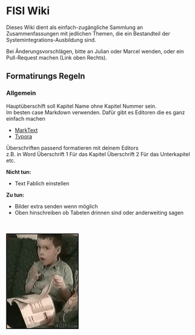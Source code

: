 # FISI Wiki

Dieses Wiki dient als einfach-zugängliche Sammlung an Zusammenfassungen mit jedlichen Themen, die ein Bestandteil der Systemintegrations-Ausbildung sind. 

Bei Änderungsvorschlägen, bitte an Julian oder Marcel wenden, oder ein Pull-Request machen (Link oben Rechts).

## Formatirungs Regeln
### Allgemein
Hauptüberschift soll Kapitel Name ohne Kapitel Nummer sein.<br>
Im besten case Markdown verwenden. Dafür gibt es Editoren die es ganz einfach machen
- [MarkText](https://github.com/marktext/marktext/releases/tag/v0.17.1)
- [Typora](https://typora.io/)

Überschriften passend formatieren mit deinem Editors<br>
z.B. in Word Überschrift 1 Für das Kapitel Überschrift 2 Für das Unterkapitel etc.

**Nicht tun:**
- Text Fablich einstellen

**Zu tun:**
- Bilder extra senden wenn möglich
- Oben hinschreiben ob Tabelen drinnen sind oder anderweiting sagen

<br><br>
![](./_static/title.gif)